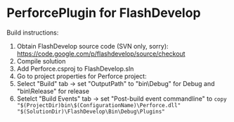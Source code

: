 PerforcePlugin for FlashDevelop
===============================

Build instructions:

1. Obtain FlashDevelop source code (SVN only, sorry): https://code.google.com/p/flashdevelop/source/checkout
2. Compile solution
2. Add Perforce.csproj to FlashDevelop.sln
3. Go to project properties for Perforce project:
4. Select "Build" tab -> set "OutputPath" to "bin\Debug\" for Debug and "bin\Release\" for release
5. Setelct "Build Events" tab -> set "Post-build event commandline" to ```copy "$(ProjectDir)bin\$(ConfigurationName)\Perforce.dll" "$(SolutionDir)\FlashDevelop\Bin\Debug\Plugins"```
